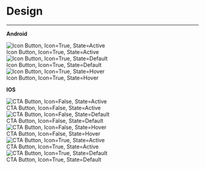 
# Design

---

  
**Android**  
  
![Icon Button, Icon=True, State=Active](https://studio-assets.supernova.io/design-systems/19054/9f66b8a8-1605-49b2-b0ab-bbdaf9f7fd51.png)  
Icon Button, Icon=True, State=Active  
![Icon Button, Icon=True, State=Default](https://studio-assets.supernova.io/design-systems/19054/dbcee80d-3539-455f-9524-87b12f312efa.png)  
Icon Button, Icon=True, State=Default  
![Icon Button, Icon=True, State=Hover](https://studio-assets.supernova.io/design-systems/19054/39b50dfa-9499-4406-b903-e96fbab5f827.png)  
Icon Button, Icon=True, State=Hover  
  
  
**IOS**  
  
![CTA Button, Icon=False, State=Active](https://studio-assets.supernova.io/design-systems/19054/2388d094-8213-4dca-8053-75af6b6ac9bc.png)  
CTA Button, Icon=False, State=Active  
![CTA Button, Icon=False, State=Default](https://studio-assets.supernova.io/design-systems/19054/3ed42660-8c01-4399-bff3-39f3062df540.png)  
CTA Button, Icon=False, State=Default  
![CTA Button, Icon=False, State=Hover](https://studio-assets.supernova.io/design-systems/19054/f1b7531e-1f83-435d-b70f-fd003cb627ff.png)  
CTA Button, Icon=False, State=Hover  
![CTA Button, Icon=True, State=Active](https://studio-assets.supernova.io/design-systems/19054/9ccd96de-5276-4023-8e99-31cce3fd6b34.png)  
CTA Button, Icon=True, State=Active  
![CTA Button, Icon=True, State=Default](https://studio-assets.supernova.io/design-systems/19054/554afbdb-09a2-4f6a-ae04-e6a4ec179d63.png)  
CTA Button, Icon=True, State=Default  
  
